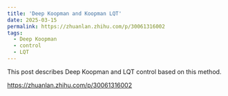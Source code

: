 ```yaml
---
title: 'Deep Koopman and Koopman LQT'
date: 2025-03-15
permalink: https://zhuanlan.zhihu.com/p/30061316002
tags:
  - Deep Koopman
  - control
  - LQT
---
```


This post describes Deep Koopman and LQT control based on this method.

https://zhuanlan.zhihu.com/p/30061316002
